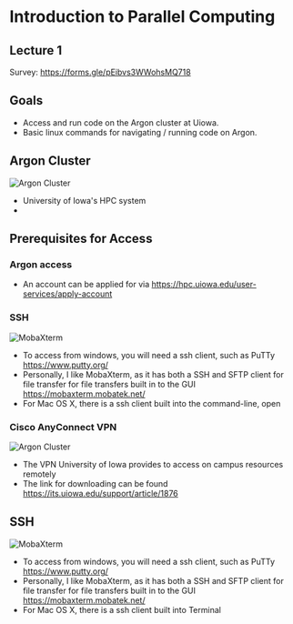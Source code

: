 # Introduction to Parallel Computing
## Lecture 1
Survey: https://forms.gle/pEibvs3WWohsMQ718

## Goals
- Access and run code on the Argon cluster at Uiowa.
- Basic linux commands for navigating / running code on Argon.

## Argon Cluster
 ![Argon Cluster](https://iowabiostat.github.io/hpc/img/argon.jpg)
- University of Iowa's HPC system
- 

## Prerequisites for Access

### Argon access
- An account can be applied for via https://hpc.uiowa.edu/user-services/apply-account

### SSH
 ![MobaXterm](https://activedirectorypro.com/wp-content/uploads/2018/06/MobaXterm.jpg)
- To access from windows, you will need a ssh client, such as PuTTy https://www.putty.org/
- Personally, I like MobaXterm, as it has both a SSH and SFTP client for file transfer for file transfers built in to the GUI https://mobaxterm.mobatek.net/
- For Mac OS X, there is a ssh client built into the command-line, open 

### Cisco AnyConnect VPN
 ![Argon Cluster](https://its.uiowa.edu/sites/its.uiowa.edu/files/styles/large/public/wysiwyg_uploads/Windows%20-%20Server%20Name.PNG?itok=CyeV0ogr)
- The VPN University of Iowa provides to access on campus resources remotely
- The link for downloading can be found https://its.uiowa.edu/support/article/1876

## SSH
 ![MobaXterm](https://activedirectorypro.com/wp-content/uploads/2018/06/MobaXterm.jpg)
- To access from windows, you will need a ssh client, such as PuTTy https://www.putty.org/
- Personally, I like MobaXterm, as it has both a SSH and SFTP client for file transfer for file transfers built in to the GUI https://mobaxterm.mobatek.net/
- For Mac OS X, there is a ssh client built into Terminal